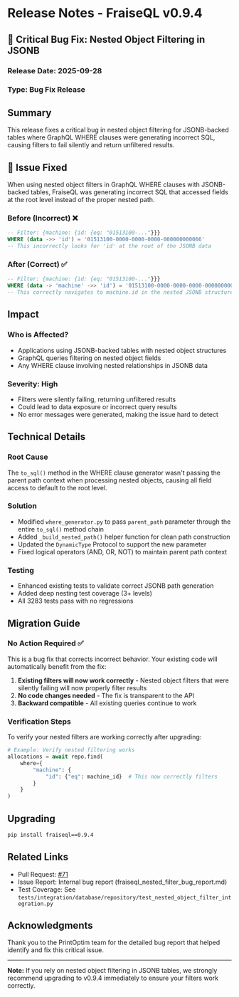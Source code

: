 # Release Notes - FraiseQL v0.9.4

## 🐛 Critical Bug Fix: Nested Object Filtering in JSONB

### Release Date: 2025-09-28
### Type: Bug Fix Release

## Summary

This release fixes a critical bug in nested object filtering for JSONB-backed tables where GraphQL WHERE clauses were generating incorrect SQL, causing filters to fail silently and return unfiltered results.

## 🚨 Issue Fixed

When using nested object filters in GraphQL WHERE clauses with JSONB-backed tables, FraiseQL was generating incorrect SQL that accessed fields at the root level instead of the proper nested path.

### Before (Incorrect) ❌
```sql
-- Filter: {machine: {id: {eq: "01513100-..."}}}
WHERE (data ->> 'id') = '01513100-0000-0000-0000-000000000066'
-- This incorrectly looks for 'id' at the root of the JSONB data
```

### After (Correct) ✅
```sql
-- Filter: {machine: {id: {eq: "01513100-..."}}}
WHERE (data -> 'machine' ->> 'id') = '01513100-0000-0000-0000-000000000066'
-- This correctly navigates to machine.id in the nested JSONB structure
```

## Impact

### Who is Affected?
- Applications using JSONB-backed tables with nested object structures
- GraphQL queries filtering on nested object fields
- Any WHERE clause involving nested relationships in JSONB data

### Severity: High
- Filters were silently failing, returning unfiltered results
- Could lead to data exposure or incorrect query results
- No error messages were generated, making the issue hard to detect

## Technical Details

### Root Cause
The `to_sql()` method in the WHERE clause generator wasn't passing the parent path context when processing nested objects, causing all field access to default to the root level.

### Solution
- Modified `where_generator.py` to pass `parent_path` parameter through the entire `to_sql()` method chain
- Added `_build_nested_path()` helper function for clean path construction
- Updated the `DynamicType` Protocol to support the new parameter
- Fixed logical operators (AND, OR, NOT) to maintain parent path context

### Testing
- Enhanced existing tests to validate correct JSONB path generation
- Added deep nesting test coverage (3+ levels)
- All 3283 tests pass with no regressions

## Migration Guide

### No Action Required ✅
This is a bug fix that corrects incorrect behavior. Your existing code will automatically benefit from the fix:

1. **Existing filters will now work correctly** - Nested object filters that were silently failing will now properly filter results
2. **No code changes needed** - The fix is transparent to the API
3. **Backward compatible** - All existing queries continue to work

### Verification Steps
To verify your nested filters are working correctly after upgrading:

```python
# Example: Verify nested filtering works
allocations = await repo.find(
    where={
        "machine": {
            "id": {"eq": machine_id}  # This now correctly filters
        }
    }
)
```

## Upgrading

```bash
pip install fraiseql==0.9.4
```

## Related Links

- Pull Request: [#71](https://github.com/fraiseql/fraiseql/pull/71)
- Issue Report: Internal bug report (fraiseql_nested_filter_bug_report.md)
- Test Coverage: See `tests/integration/database/repository/test_nested_object_filter_integration.py`

## Acknowledgments

Thank you to the PrintOptim team for the detailed bug report that helped identify and fix this critical issue.

---

**Note:** If you rely on nested object filtering in JSONB tables, we strongly recommend upgrading to v0.9.4 immediately to ensure your filters work correctly.
